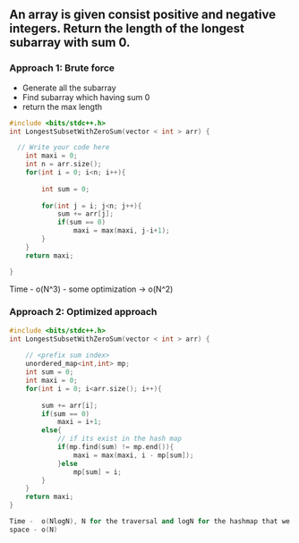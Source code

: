## An array is given consist positive and negative integers. Return the length of the longest subarray with sum 0.

### Approach 1: Brute force

- Generate all the subarray 
- Find subarray which having sum 0
- return the max length

```C++
#include <bits/stdc++.h> 
int LongestSubsetWithZeroSum(vector < int > arr) {

  // Write your code here
    int maxi = 0;
    int n = arr.size();
    for(int i = 0; i<n; i++){
        
        int sum = 0;
        
        for(int j = i; j<n; j++){
            sum += arr[j];
            if(sum == 0)
                maxi = max(maxi, j-i+1);
        }
    }
    return maxi;

}
```

Time - o(N^3) - some optimization -> o(N^2)

### Approach 2: Optimized approach

```c++
#include <bits/stdc++.h> 
int LongestSubsetWithZeroSum(vector < int > arr) {
    
    // <prefix sum index>
    unordered_map<int,int> mp;
    int sum = 0;
    int maxi = 0;
    for(int i = 0; i<arr.size(); i++){
        
        sum += arr[i];
        if(sum == 0)
            maxi = i+1;
        else{
            // if its exist in the hash map
            if(mp.find(sum) != mp.end()){
                maxi = max(maxi, i - mp[sum]);
            }else
                mp[sum] = i;
        }
    }
    return maxi;
}

Time -  o(NlogN), N for the traversal and logN for the hashmap that we are using </br>
space - o(N)
```
